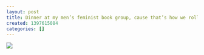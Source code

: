 ```yaml
---
layout: post
title: Dinner at my men’s feminist book group, cause that’s how we roll.
created: 1397615084
categories: []
---
```

<img src="http://37.media.tumblr.com/553bc17858b0afead119c0fc0b8f91ee/tumblr_n43qp8xyKT1rsr8w3o1_500.jpg"/><br/><br/>
